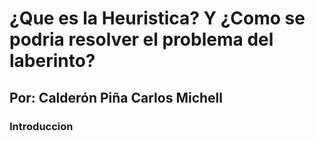 # ¿Que es la Heuristica? Y ¿Como se  podria resolver el problema del laberinto?

## Por: Calderón Piña Carlos Michell

### Introduccion